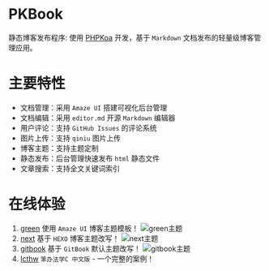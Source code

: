PKBook
=================
静态博客发布程序: 使用 [PHPKoa](https://github.com/naka1205/phpkoa) 开发，基于 `Markdown` 文档发布的轻量级博客管理应用。

主要特性
=======
- 文档管理：采用 `Amaze UI` 搭建可视化后台管理
- 文档编辑：采用 `editor.md` 开源 `Markdown` 编辑器
- 用户评论：支持 `GitHub Issues` 的评论系统
- 图片上传：支持 `qiniu` 图片上传
- 博客主题：支持主题定制
- 静态发布：后台管理快速发布 `html` 静态文件
- 文章搜索：支持全文关键词索引

在线体验
=======

1. [green](https://naka1205.github.io/green/index.html) 使用 `Amaze UI` 博客主题模板！
![green主题](http://files.kmei.org/green.png "green主题")
2. [next](https://naka1205.github.io/next/index.html) 基于 `HEXO` 博客主题改写！
![next主题](http://files.kmei.org/next.png "next主题")
3. [gitbook](https://naka1205.github.io/gitbook/index.html) 基于 `GitBook` 默认主题改写！
![gitbook主题](http://files.kmei.org/gitbook.png "gitbook主题")
4. [lcthw](https://naka1205.github.io/lcthw/index.html) `笨办法学C 中文版` - 一个完整的案例！